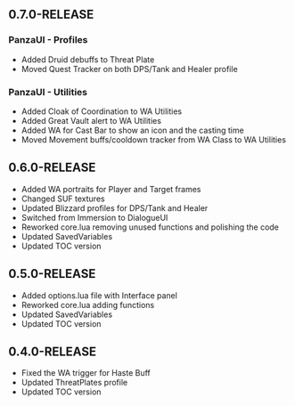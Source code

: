 ## 0.7.0-RELEASE

### PanzaUI - Profiles
* Added Druid debuffs to Threat Plate
* Moved Quest Tracker on both DPS/Tank and Healer profile

### PanzaUI - Utilities
* Added Cloak of Coordination to WA Utilities
* Added Great Vault alert to WA Utilities
* Added WA for Cast Bar to show an icon and the casting time
* Moved Movement buffs/cooldown tracker from WA Class to WA Utilities

## 0.6.0-RELEASE

* Added WA portraits for Player and Target frames
* Changed SUF textures
* Updated Blizzard profiles for DPS/Tank and Healer
* Switched from Immersion to DialogueUI
* Reworked core.lua removing unused functions and polishing the code
* Updated SavedVariables
* Updated TOC version

## 0.5.0-RELEASE

* Added options.lua file with Interface panel
* Reworked core.lua adding functions
* Updated SavedVariables
* Updated TOC version

## 0.4.0-RELEASE

* Fixed the WA trigger for Haste Buff
* Updated ThreatPlates profile
* Updated TOC version
